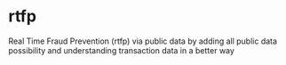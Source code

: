 # rtfp
Real Time Fraud Prevention (rtfp) via public data by adding all public data possibility and understanding transaction data in a better way
